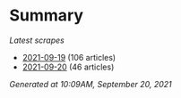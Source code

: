 # Summary
*Latest scrapes*
* [2021-09-19](https://github.com/nuuuwan/news_lk/blob/data/news_lk.2021-09-19.json) (106 articles)
* [2021-09-20](https://github.com/nuuuwan/news_lk/blob/data/news_lk.2021-09-20.json) (46 articles)

*Generated at 10:09AM, September 20, 2021*